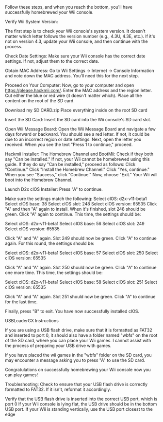 Follow these steps, and when you reach the bottom, you'll have successfully homebrewed your Wii console.

Verify Wii System Version:

The first step is to check your Wii console's system version. It doesn't matter which letter follows the version number (e.g., 4.3U, 4.3E, etc.).
If it's not on version 4.3, update your Wii console, and then continue with the process.

Check Date Settings:
Make sure your Wii console has the correct date settings. If not, adjust them to the correct date.

Obtain MAC Address:
Go to Wii Settings -> Internet -> Console Information and note down the MAC address. You'll need this for the next step.

Proceed on Your Computer:
Now, go to your computer and open https://please.hackmii.com/.
Enter the MAC address and the region letter.
Cut either the blue or red wire (it doesn't matter which).
Place all the content on the root of the SD card.

Download my SD CARD.zip 
Place everything inside on the root SD card

Insert the SD Card:
Insert the SD card into the Wii console's SD card slot.

Open Wii Message Board:
Open the Wii Message Board and navigate a few days forward or backward. You should see a red letter. If not, it could be due to an incorrect region or date settings.
Next, open the letter you received. When you see the text "Press 1 to continue," proceed.

Hackmii Installer:
The Homebrew Channel and BootMii: Check if they both say "Can be installed." If not, your Wii cannot be homebrewed using this guide. If they do say "Can be installed," proceed as follows:
Click "Continue."
Click "Install the Homebrew Channel."
Click "Yes, continue."
When you see "Success," click "Continue."
Now, choose "Exit."
Your Wii will boot into the Homebrew Channel.


Launch D2x cIOS Installer:
Press "A" to continue.

Make sure the settings match the following:
Select cIOS: d2x-v11-beta1
Select cIOS base: 38
Select cIOS slot: 248
Select cIOS version: 65535
Click "A" and then "A" again to install. When it's finished, slot 248 should be green.
Click "A" again to continue. This time, the settings should be:

Select cIOS: d2x-v11-beta1
Select cIOS base: 56
Select cIOS slot: 249
Select cIOS version: 65535

Click "A" and "A" again. Slot 249 should now be green.
Click "A" to continue again. For this round, the settings should be:

Select cIOS: d2x-v11-beta1
Select cIOS base: 57
Select cIOS slot: 250
Select cIOS version: 65535

Click "A" and "A" again. Slot 250 should now be green.
Click "A" to continue one more time. This time, the settings should be:

Select cIOS: d2x-v11-beta1
Select cIOS base: 58
Select cIOS slot: 251
Select cIOS version: 65535

Click "A" and "A" again. Slot 251 should now be green.
Click "A" to continue for the last time.

Finally, press "B" to exit. You have now successfully installed cIOS.

USBLoaderGX Instructions

If you are using a USB flash drive, make sure that it is formatted as FAT32 and inserted to port 0, it should also have a folder named "wbfs" on the root of the SD card, where you can place your Wii games.
I cannot assist with the process of preparing your USB drive with games. 

If you have placed the wii games in the "wbfs" folder on the SD card, you may encounter a message asking you to press "A" to use the SD card.

Congratulations on successfully homebrewing your Wii console now you can play games!

Troubleshooting:
Check to ensure that your USB flash drive is correctly formatted to FAT32. If it isn't, reformat it accordingly.

Verify that the USB flash drive is inserted into the correct USB port, which is port 0
If your Wii console is lying flat, the USB drive should be in the bottom USB port.
If your Wii is standing vertically, use the USB port closest to the edge

